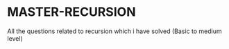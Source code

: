 # MASTER-RECURSION

All the questions related to recursion which i have solved (Basic to medium level)
